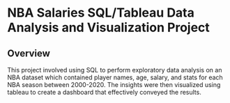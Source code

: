 # NBA Salaries SQL/Tableau Data Analysis and Visualization Project

## Overview
This project involved using SQL to perform exploratory data analysis on an NBA dataset which contained player names, age, salary, and stats for each NBA season between 2000-2020. The insights were then visualized using tableau to create a dashboard that effectively conveyed the results.  
